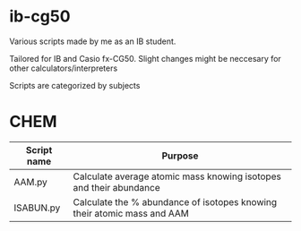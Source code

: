 # ib-cg50
Various scripts made by me as an IB student.

Tailored for IB and Casio fx-CG50. Slight changes might be neccesary for other calculators/interpreters

Scripts are categorized by subjects

# CHEM

| Script name | Purpose |
|--|--|
| AAM.py | Calculate average atomic mass knowing isotopes and their abundance |
| ISABUN.py | Calculate the % abundance of isotopes knowing their atomic mass and AAM |

